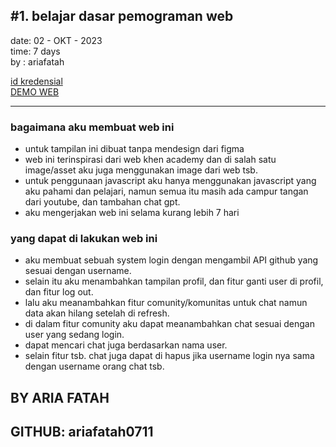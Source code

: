 ## #1. belajar dasar pemograman web
date: 02 - OKT - 2023 <br>
time: 7 days <br>
by  : ariafatah <br>

<a href="https://www.dicoding.com/certificates/53XE4Q21KZRN">id kredensial</a><br>
<a href="https://www.dicoding.com/certificates/53XE4Q21KZRN">DEMO WEB</a>

<hr>

### bagaimana aku membuat web ini
- untuk tampilan ini dibuat tanpa mendesign dari figma
- web ini terinspirasi dari web khen academy dan di salah satu image/asset aku juga menggunakan image dari web tsb.
- untuk penggunaan javascript aku hanya menggunakan javascript yang aku pahami dan pelajari, namun semua itu masih ada campur tangan dari youtube, dan tambahan chat gpt.
- aku mengerjakan web ini selama kurang lebih 7 hari

### yang dapat di lakukan web ini
- aku membuat sebuah system login dengan mengambil API github yang sesuai dengan username.
- selain itu aku menambahkan tampilan profil, dan fitur ganti user di profil, dan fitur log out.
- lalu aku meanambahkan fitur comunity/komunitas untuk chat namun data akan hilang setelah di refresh.
- di dalam fitur comunity aku dapat meanambahkan chat sesuai dengan user yang sedang login.
- dapat mencari chat juga berdasarkan nama user.
- selain fitur tsb. chat juga dapat di hapus jika username login nya sama dengan username orang chat tsb.

## BY ARIA FATAH
## GITHUB: ariafatah0711
